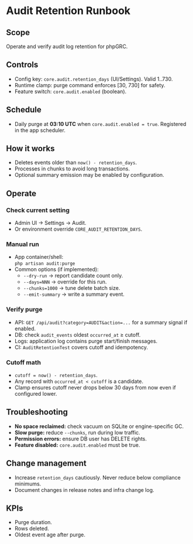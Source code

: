 # Audit Retention Runbook

## Scope
Operate and verify audit log retention for phpGRC.

## Controls
- Config key: `core.audit.retention_days` (UI/Settings). Valid 1..730.
- Runtime clamp: purge command enforces [30, 730] for safety.
- Feature switch: `core.audit.enabled` (boolean).

## Schedule
- Daily purge at **03:10 UTC** when `core.audit.enabled = true`. Registered in the app scheduler.

## How it works
- Deletes events older than `now() - retention_days`.
- Processes in chunks to avoid long transactions.
- Optional summary emission may be enabled by configuration.

## Operate

### Check current setting
- Admin UI → Settings → Audit.
- Or environment override `CORE_AUDIT_RETENTION_DAYS`.

### Manual run
- App container/shell:  
  `php artisan audit:purge`
- Common options (if implemented):
  - `--dry-run` → report candidate count only.
  - `--days=NNN` → override for this run.
  - `--chunks=1000` → tune delete batch size.
  - `--emit-summary` → write a summary event.

### Verify purge
- API: `GET /api/audit?category=AUDIT&action=...` for a summary signal if enabled.
- DB: check `audit_events` oldest `occurred_at` ≥ cutoff.
- Logs: application log contains purge start/finish messages.
- CI: `AuditRetentionTest` covers cutoff and idempotency.

### Cutoff math
- `cutoff = now() - retention_days`.
- Any record with `occurred_at < cutoff` is a candidate.
- Clamp ensures cutoff never drops below 30 days from now even if configured lower.

## Troubleshooting
- **No space reclaimed:** check vacuum on SQLite or engine-specific GC.
- **Slow purge:** reduce `--chunks`, run during low traffic.
- **Permission errors:** ensure DB user has DELETE rights.
- **Feature disabled:** `core.audit.enabled` must be true.

## Change management
- Increase `retention_days` cautiously. Never reduce below compliance minimums.
- Document changes in release notes and infra change log.

## KPIs
- Purge duration.
- Rows deleted.
- Oldest event age after purge.

